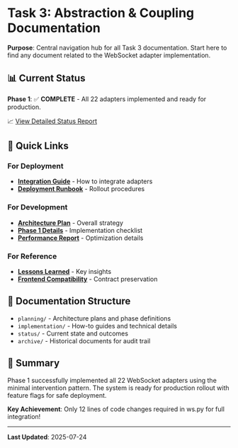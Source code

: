# Task 3: Abstraction & Coupling Documentation

**Purpose**: Central navigation hub for all Task 3 documentation. Start here to find any document related to the WebSocket adapter implementation.

## 📊 Current Status

**Phase 1**: ✅ **COMPLETE** - All 22 adapters implemented and ready for production.

📈 [View Detailed Status Report](./status/PHASE_1_FINAL_STATUS.md)

## 🚀 Quick Links

### For Deployment
- [**Integration Guide**](./implementation/guides/WS_INTEGRATION_GUIDE.md) - How to integrate adapters
- [**Deployment Runbook**](./implementation/guides/ADAPTER_DEPLOYMENT_RUNBOOK.md) - Rollout procedures

### For Development  
- [**Architecture Plan**](./planning/TASK_3_ABSTRACTION_COUPLING_PLAN.md) - Overall strategy
- [**Phase 1 Details**](./planning/PHASE_1_CLEAN_API_LAYER.md) - Implementation checklist
- [**Performance Report**](./implementation/technical/PERFORMANCE_OPTIMIZATION_REPORT.md) - Optimization details

### For Reference
- [**Lessons Learned**](./status/PHASE_1_LESSONS_LEARNED.md) - Key insights
- [**Frontend Compatibility**](./implementation/references/FRONTEND_COMPATIBILITY_SUMMARY.md) - Contract preservation

## 📁 Documentation Structure

- `planning/` - Architecture plans and phase definitions
- `implementation/` - How-to guides and technical details  
- `status/` - Current state and outcomes
- `archive/` - Historical documents for audit trail

## 📝 Summary

Phase 1 successfully implemented all 22 WebSocket adapters using the minimal intervention pattern. The system is ready for production rollout with feature flags for safe deployment.

**Key Achievement**: Only 12 lines of code changes required in ws.py for full integration!

---
**Last Updated**: 2025-07-24